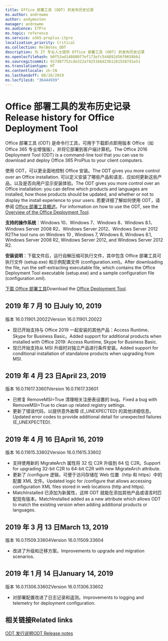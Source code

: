 ```yaml
---
title: Office 部署工具 (ODT) 的发布历史记录
ms.author: andrewmo
author: andymosten
manager: andrewmo
ms.audience: ITPro
ms.topic: reference
ms.service: o365-proplus-itpro
localization_priority: Critical
ms.collection: RelNotes_ODT
description: 为 IT 专业人士提供 Office 部署工具 (ODT) 的发布历史记录
ms.openlocfilehash: b0f53ad140880f7ef173efc544892d56f0658bb1
ms.sourcegitcommit: 917d87752cde322a74251b6d23b12815587d1e51
ms.translationtype: HT
ms.contentlocale: zh-CN
ms.lasthandoff: 08/16/2019
ms.locfileid: "36444939"
---
```

# <a name="release-history-for-office-deployment-tool"></a><span data-ttu-id="dd1c3-103">Office 部署工具的发布历史记录</span><span class="sxs-lookup"><span data-stu-id="dd1c3-103">Release history for Office Deployment Tool</span></span>

<span data-ttu-id="dd1c3-104">Office 部署工具 (ODT) 是命令行工具，可用于下载即点即用版本 Office（如 Office 365 专业增强版），并将它部署到客户端计算机。</span><span class="sxs-lookup"><span data-stu-id="dd1c3-104">The Office 2016 Deployment Tool (ODT) is a command-line tool that you can use to download and deploy Office 365 ProPlus to your client computers.</span></span> 


<span data-ttu-id="dd1c3-105">使用 ODT，可以更全面地控制 Office 安装。</span><span class="sxs-lookup"><span data-stu-id="dd1c3-105">The ODT gives you more control over an Office installation.</span></span> <span data-ttu-id="dd1c3-106">可以定义安装了哪些产品和语言、应如何更新这些产品，以及是否向用户显示安装体验。</span><span class="sxs-lookup"><span data-stu-id="dd1c3-106">The ODT gives you more control over an Office installation: you can define which products and languages are installed, how those products should be updated, and whether or not to display the install experience to your users.</span></span> <span data-ttu-id="dd1c3-107">若要详细了解如何使用 ODT，请参阅 [Office 部署工具概述](https://docs.microsoft.com/zh-CN/deployoffice/overview-of-the-office-2016-deployment-tool)。</span><span class="sxs-lookup"><span data-stu-id="dd1c3-107">For information on how to use the ODT, see the [Overview of the Office Deployment Tool](https://docs.microsoft.com/en-us/deployoffice/overview-of-the-office-2016-deployment-tool).</span></span>

 <span data-ttu-id="dd1c3-108">**支持的操作系统**：Windows 10、Windows 7、Windows 8、Windows 8.1、Windows Server 2008 R2、Windows Server 2012、Windows Server 2012 R2</span><span class="sxs-lookup"><span data-stu-id="dd1c3-108">The tool runs on Windows 10 , Windows 7, Windows 8, Windows 8.1, Windows Server 2008 R2, Windows Server 2012, and Windows Server 2012 R2.</span></span> 
 
 <span data-ttu-id="dd1c3-109">**安装说明**：下载文件后，运行自解压缩可执行文件，其中包含 Office 部署工具可执行文件 (setup.exe) 和示例配置文件 (configuration.xml)。</span><span class="sxs-lookup"><span data-stu-id="dd1c3-109">After downloading the file, run the self-extracting executable file, which contains the Office Deployment Tool executable (setup.exe) and a sample configuration file (configuration.xml).</span></span> 

<span data-ttu-id="dd1c3-110">[下载 Office 部署工具](https://www.microsoft.com/en-us/download/confirmation.aspx?id=49117)</span><span class="sxs-lookup"><span data-stu-id="dd1c3-110">Download the [Office Deployment Tool](https://www.microsoft.com/en-us/download/confirmation.aspx?id=49117).</span></span>


## <a name="july-10-2019"></a><span data-ttu-id="dd1c3-111">2019 年 7 月 10 日</span><span class="sxs-lookup"><span data-stu-id="dd1c3-111">July 10, 2019</span></span>

<span data-ttu-id="dd1c3-112">版本 16.0.11901.20022</span><span class="sxs-lookup"><span data-stu-id="dd1c3-112">Version 16.0.11901.20022</span></span>
- <span data-ttu-id="dd1c3-113">现已开始支持与 Office 2019 一起安装的其他产品：Access Runtime、Skype for Business Basic。</span><span class="sxs-lookup"><span data-stu-id="dd1c3-113">Added support for additional products when installed with Office 2019: Access Runtime, Skype for Business Basic.</span></span>
- <span data-ttu-id="dd1c3-114">现已开始支持从 MSI 升级时对独立产品进行条件安装。</span><span class="sxs-lookup"><span data-stu-id="dd1c3-114">Added support for conditional installation of standalone products when upgrading from MSI.</span></span>

## <a name="april-23-2019"></a><span data-ttu-id="dd1c3-115">2019 年 4 月 23 日</span><span class="sxs-lookup"><span data-stu-id="dd1c3-115">April 23, 2019</span></span>

<span data-ttu-id="dd1c3-116">版本 16.0.11617.33601</span><span class="sxs-lookup"><span data-stu-id="dd1c3-116">Version 16.0.11617.33601</span></span>
- <span data-ttu-id="dd1c3-117">已修复 RemoveMSI=True 清理相关注册表设置的 bug。</span><span class="sxs-lookup"><span data-stu-id="dd1c3-117">Fixed a bug with RemoveMSI=True to clean up related registry settings.</span></span>
- <span data-ttu-id="dd1c3-118">更新了错误代码，以提供意外故障 (E_UNEXPECTED) 的其他详细信息。</span><span class="sxs-lookup"><span data-stu-id="dd1c3-118">Updated error codes to provide additional detail for unexpected failures (E_UNEXPECTED).</span></span>

## <a name="april-16-2019"></a><span data-ttu-id="dd1c3-119">2019 年 4 月 16 日</span><span class="sxs-lookup"><span data-stu-id="dd1c3-119">April 16, 2019</span></span>

<span data-ttu-id="dd1c3-120">版本 16.0.11615.33602</span><span class="sxs-lookup"><span data-stu-id="dd1c3-120">Version 16.0.11615.33602</span></span>
- <span data-ttu-id="dd1c3-121">支持使用新的 MigrateArch 属性将 32 位 C2R 升级到 64 位 C2R。</span><span class="sxs-lookup"><span data-stu-id="dd1c3-121">Support for upgrading 32-bit C2R to 64-bit C2R with new MigrateArch attribute.</span></span>
- <span data-ttu-id="dd1c3-122">更新了 /configure 逻辑，可便于访问存储在 Web 位置（http 和 https）中的配置 XML 文件。</span><span class="sxs-lookup"><span data-stu-id="dd1c3-122">Updated logic for /configure that allows accessing configuration XML files stored in web locations (http and https).</span></span>
- <span data-ttu-id="dd1c3-123">MatchInstalled 已添加为新属性，这样 ODT 就能在添加其他产品或语言时匹配现有版本。</span><span class="sxs-lookup"><span data-stu-id="dd1c3-123">MatchInstalled added as a new attribute which allows ODT to match the existing version when adding additional products or languages.</span></span>

## <a name="march-13-2019"></a><span data-ttu-id="dd1c3-124">2019 年 3 月 13 日</span><span class="sxs-lookup"><span data-stu-id="dd1c3-124">March 13, 2019</span></span>

<span data-ttu-id="dd1c3-125">版本 16.0.11509.33604</span><span class="sxs-lookup"><span data-stu-id="dd1c3-125">Version 16.0.11509.33604</span></span>
- <span data-ttu-id="dd1c3-126">改进了升级和迁移方案。</span><span class="sxs-lookup"><span data-stu-id="dd1c3-126">Improvements to upgrade and migration scenarios.</span></span>

## <a name="january-14-2019"></a><span data-ttu-id="dd1c3-127">2019 年 1 月 14 日</span><span class="sxs-lookup"><span data-stu-id="dd1c3-127">January 14, 2019</span></span>

<span data-ttu-id="dd1c3-128">版本 16.0.11306.33602</span><span class="sxs-lookup"><span data-stu-id="dd1c3-128">Version 16.0.11306.33602</span></span>
- <span data-ttu-id="dd1c3-129">对部署配置改进了日志记录和遥测。</span><span class="sxs-lookup"><span data-stu-id="dd1c3-129">Improvements to logging and telemetry for deployment configuration.</span></span>


## <a name="related-links"></a><span data-ttu-id="dd1c3-130">相关链接</span><span class="sxs-lookup"><span data-stu-id="dd1c3-130">Related links</span></span>

[<span data-ttu-id="dd1c3-131">ODT 发行说明</span><span class="sxs-lookup"><span data-stu-id="dd1c3-131">ODT Release notes</span></span>](https://www.microsoft.com/en-us/download/details.aspx?id=49117)